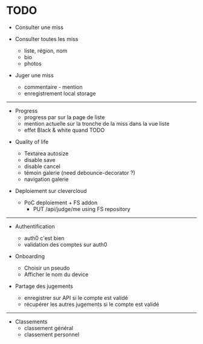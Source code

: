 TODO
====

+ Consulter une miss

+ Consulter toutes les miss
  + liste, région, nom
  + bio
  + photos

+ Juger une miss
  + commentaire - mention
  + enregistrement local storage

----------------------

+ Progress
  + progress par sur la page de liste
  + mention actuelle sur la tronche de la miss dans la vue liste
  + effet Black & white quand TODO

- Quality of life
  + Textarea autosize
  - disable save
  - disable cancel
  - témoin galerie (need debounce-decorator ?)
  - navigation galerie

- Deploiement sur clevercloud
  - PoC deploiement + FS addon
    - PUT /api/judge/me using FS repository

----------------------

- Authentification
  - auth0 c'est bien
  - validation des comptes sur auth0

- Onboarding
  - Choisir un pseudo
  - Afficher le nom du device

- Partage des jugements
  - enregistrer sur API si le compte est validé
  - récupérer les autres jugements si le compte est validé

-----------------------

- Classements
  - classement général
  - classement personnel


